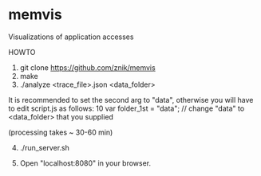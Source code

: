 memvis
======

Visualizations of application accesses

HOWTO

1. git clone https://github.com/znik/memvis
2. make
3. ./analyze <trace\_file>.json <data\_folder>

It is recommended to set the second arg to "data", otherwise you will have to edit script.js as follows:
10   var folder\_1st = "data"; // change "data" to <data_folder> that you supplied

(processing takes ~ 30-60 min)

4. ./run_server.sh

5. Open "localhost:8080" in your browser.
